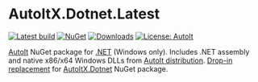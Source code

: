 ﻿# AutoItX.Dotnet.Latest

[![Latest build](https://github.com/i2van/AutoItX.Dotnet.Latest/workflows/build/badge.svg)](https://github.com/i2van/AutoItX.Dotnet.Latest/actions)
[![NuGet](https://img.shields.io/nuget/v/AutoItX.Dotnet.Latest)](https://www.nuget.org/packages/AutoItX.Dotnet.Latest)
[![Downloads](https://img.shields.io/nuget/dt/AutoItX.Dotnet.Latest)](https://www.nuget.org/packages/AutoItX.Dotnet.Latest)
[![License: AutoIt](https://img.shields.io/badge/license-AutoIt-yellow.svg)](https://www.autoitscript.com/autoit3/docs/license.htm)

[AutoIt](https://www.autoitscript.com) NuGet package for [.NET](https://documentation.help/AutoItX/dotnet_usage.htm) (Windows only). Includes .NET assembly and native x86/x64 Windows DLLs from [AutoIt distribution](https://www.autoitscript.com/site/autoit/downloads/).
[Drop-in replacement](https://en.wikipedia.org/wiki/Drop-in_replacement) for [AutoItX.Dotnet](https://www.nuget.org/packages/AutoItX.Dotnet) NuGet package.
